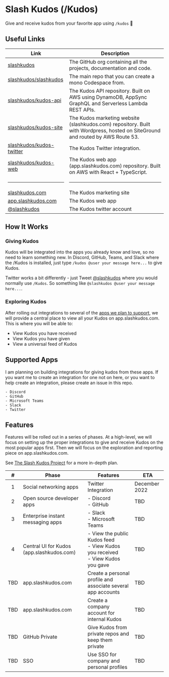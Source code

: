 # Slash Kudos (/Kudos)

Give and receive kudos from your favorite app using `/kudos` 🎉

## Useful Links

| Link | Description |
| ---- | ----------- |
| [slashkudos](https://github.com/slashkudos) | The GitHub org containing all the projects, documentation and code. |
| [slashkudos/slashkudos](https://github.com/slashkudos/slashkudos) | The main repo that you can create a mono Codespace from. |
| [slashkudos/kudos-api](https://github.com/slashkudos/kudos-api) | The Kudos API repository. Built on AWS using DynamoDB, AppSync GraphQL and Serverless Lambda REST APIs. |
| [slashkudos/kudos-site](https://github.com/slashkudos/kudos-site) | The Kudos marketing website (slashkudos.com) repository. Built with Wordpress, hosted on SiteGround and routed by AWS Route 53. |
| [slashkudos/kudos-twitter](https://github.com/slashkudos/kudos-twitter) | The Kudos Twitter integration. |
| [slashkudos/kudos-web](https://github.com/slashkudos/kudos-web) | The Kudos web app (app.slashkudos.com) repository. Built on AWS with React + TypeScript. |
| <hr/> | <hr/> |
| [slashkudos.com](https://slashkudos.com) | The Kudos marketing site |
| [app.slashkudos.com](https://app.slashkudos.com) | The Kudos web app |
| [@slashkudos][Kudos Twitter] | The Kudos twitter account |

## How It Works

### Giving Kudos

Kudos will be integrated into the apps you already know and love, so no need to learn something new. In Discord, GitHub, Teams, and Slack where the /Kudos is installed, just type `/kudos @user your message here...` to give Kudos.

Twitter works a bit differently - just Tweet [@slashkudos][Kudos Twitter] where you would normally use `/Kudos`. So something like `@slashkudos @user your message here...`.

### Exploring Kudos

After rolling out integrations to several of the [apps we plan to support](#supported-apps), we will provide a central place to view all your Kudos on app.slashkudos.com. This is where you will be able to:

- View Kudos you have received
- View Kudos you have given
- View a universal feed of Kudos

## Supported Apps

I am planning on building integrations for giving kudos from these apps. If you want me to create an integration for one not on here, or you want to help create an integration, please create an issue in this repo.

```
- Discord
- GitHub
- Microsoft Teams
- Slack
- Twitter
```

## Features

Features will be rolled out in a series of phases. At a high-level, we will focus on setting up the proper integrations to give and receive Kudos on the most popular apps first. Then we will focus on the exploration and reporting piece on app.slashkudos.com.

See [The Slash Kudos Project](https://github.com/orgs/slashkudos/projects/1/views/1) for a more in-depth plan.

| # | Phase | Features | ETA |
| :-: | ----- | -------- | ---
| 1 | Social networking apps | Twitter Integration | December 2022
| 2 | Open source developer apps | - Discord<br/>- GitHub | TBD
| 3 | Enterprise instant messaging apps | - Slack<br/>- Microsoft Teams | TBD
| 4 | Central UI for Kudos (app.slashkudos.com) | - View the public Kudos feed<br/>- View Kudos you received<br/>- View Kudos you gave | TBD
| TBD | app.slashkudos.com | Create a personal profile and associate several app accounts | TBD
| TBD | app.slashkudos.com | Create a company account for internal Kudos | TBD
| TBD | GitHub Private | Give Kudos from private repos and keep them private | TBD
| TBD | SSO | Use SSO for company and personal profiles | TBD

<!-- Links -->
[Kudos Twitter]: https://twitter.com/slashkudos
